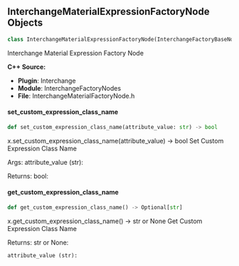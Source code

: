 ## InterchangeMaterialExpressionFactoryNode Objects

```python
class InterchangeMaterialExpressionFactoryNode(InterchangeFactoryBaseNode)
```

Interchange Material Expression Factory Node

**C++ Source:**

- **Plugin**: Interchange
- **Module**: InterchangeFactoryNodes
- **File**: InterchangeMaterialFactoryNode.h

<a id="unreal.InterchangeMaterialExpressionFactoryNode.set_custom_expression_class_name"></a>

#### set_custom_expression_class_name

```python
def set_custom_expression_class_name(attribute_value: str) -> bool
```

x.set_custom_expression_class_name(attribute_value) -> bool
Set Custom Expression Class Name

Args:
    attribute_value (str): 

Returns:
    bool:

<a id="unreal.InterchangeMaterialExpressionFactoryNode.get_custom_expression_class_name"></a>

#### get_custom_expression_class_name

```python
def get_custom_expression_class_name() -> Optional[str]
```

x.get_custom_expression_class_name() -> str or None
Get Custom Expression Class Name

Returns:
    str or None: 

    attribute_value (str):

<a id="unreal.InterchangeMaterialInstanceFactoryNode"></a>